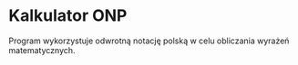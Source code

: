# Kalkulator ONP
Program wykorzystuje odwrotną notację polską w celu obliczania wyrażeń matematycznych.
